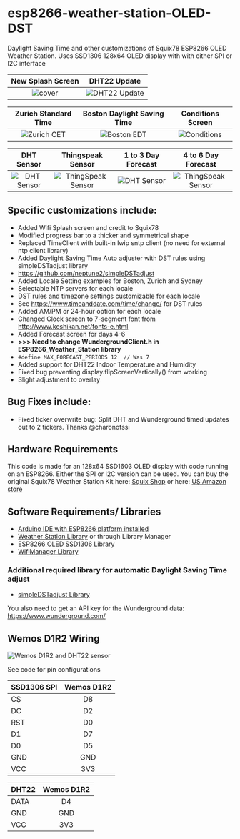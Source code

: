 # esp8266-weather-station-OLED-DST

Daylight Saving Time and other customizations of Squix78 ESP8266 OLED Weather Station.
Uses SSD1306 128x64 OLED display with with either SPI or I2C interface

| New Splash Screen | DHT22 Update |
|:-----------------:|:------------:|
| ![cover](https://github.com/neptune2/esp8266-weather-station-oled-DST/raw/master/resources/splash.jpg) | ![DHT22 Update](https://github.com/neptune2/esp8266-weather-station-oled-DST/raw/master/resources/DHT22_update.jpg) |

| Zurich Standard Time | Boston Daylight Saving Time | Conditions Screen |
|:--------------------:|:---------------------------:|:-----------------:|
| ![Zurich CET](https://github.com/neptune2/esp8266-weather-station-oled-DST/raw/master/resources/Zurich_CET.jpg) | ![Boston EDT](https://github.com/neptune2/esp8266-weather-station-oled-DST/raw/master/resources/Boston_EDT.jpg) | ![Conditions](https://github.com/neptune2/esp8266-weather-station-oled-DST/raw/master/resources/conditions.jpg) |

| DHT Sensor | Thingspeak Sensor | 1 to 3 Day Forecast | 4 to 6 Day Forecast |
|:----------:|:-----------------:|:-------------------:|:-------------------:|
| ![DHT Sensor](https://github.com/neptune2/esp8266-weather-station-oled-DST/raw/master/resources/DHT22_sensor.jpg) | ![ThingSpeak Sensor](https://github.com/neptune2/esp8266-weather-station-oled-DST/raw/master/resources/thingspeak.jpg) |  ![DHT Sensor](https://github.com/neptune2/esp8266-weather-station-oled-DST/raw/master/resources/1-3_day_forecast.jpg) | ![ThingSpeak Sensor](https://github.com/neptune2/esp8266-weather-station-oled-DST/raw/master/resources/4-6_day_forecast.jpg) |

## Specific customizations include:

*  Added Wifi Splash screen and credit to Squix78
*  Modified progress bar to a thicker and symmetrical shape
*  Replaced TimeClient with built-in lwip sntp client (no need for external ntp client library)
*  Added Daylight Saving Time Auto adjuster with DST rules using simpleDSTadjust library
 * https://github.com/neptune2/simpleDSTadjust
*  Added Locale Setting examples for Boston, Zurich and Sydney
 * Selectable NTP servers for each locale
 * DST rules and timezone settings customizable for each locale
  * See https://www.timeanddate.com/time/change/ for DST rules
 * Added AM/PM or 24-hour option for each locale
*  Changed Clock screen to 7-segment font from http://www.keshikan.net/fonts-e.html
*  Added Forecast screen for days 4-6
 * **>>> Need to change WundergroundClient.h in ESP8266_Weather_Station library**
 * `#define MAX_FORECAST_PERIODS 12  // Was 7`
*  Added support for DHT22 Indoor Temperature and Humidity
*  Fixed bug preventing display.flipScreenVertically() from working
* Slight adjustment to overlay

## Bug Fixes include:

* Fixed ticker overwrite bug: Split DHT and Wunderground timed updates out to 2 tickers. Thanks @charonofssi

## Hardware Requirements

This code is made for an 128x64 SSD1603 OLED display with code running on an ESP8266.
Either the SPI or I2C version can be used.
You can buy the original Squix78 Weather Station Kit here: 
[Squix Shop](https://shop.squix.ch/index.php/esp8266.html) or here: [US Amazon store](https://www.amazon.com/gp/product/B01KE7BA3O)

## Software Requirements/ Libraries

* [Arduino IDE with ESP8266 platform installed](https://github.com/esp8266/Arduino)
* [Weather Station Library](https://github.com/squix78/esp8266-weather-station) or through Library Manager
* [ESP8266 OLED SSD1306 Library](https://github.com/squix78/esp8266-oled-ssd1306)
* [WifiManager Library](https://github.com/tzapu/WiFiManager)

### Additional required library for automatic Daylight Saving Time adjust
* [simpleDSTadjust Library](https://github.com/neptune2/simpleDSTadjust)

You also need to get an API key for the Wunderground data: https://www.wunderground.com/

## Wemos D1R2 Wiring
![Wemos D1R2 and DHT22 sensor](https://github.com/neptune2/esp8266-weather-station-oled-DST/raw/master/resources/cover.jpg)

See code for pin configurations

| SSD1306 SPI | Wemos D1R2 |
| ----------- |:----------:|
| CS          | D8         |
| DC          | D2         |
| RST         | D0         |
| D1          | D7         |
| D0          | D5         |
| GND         | GND        |
| VCC         | 3V3        |

| DHT22 | Wemos D1R2 |
| ----- |:----------:| 
| DATA  | D4         |
| GND   | GND        |
| VCC   | 3V3        |
